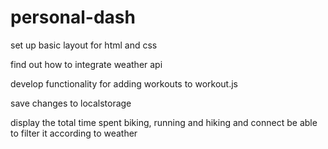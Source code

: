 # personal-dash

set up basic layout for html and css

find out how to integrate weather api

develop functionality for adding workouts to workout.js

save changes to localstorage

display the total time spent biking, running and hiking and connect be able to filter it according to weather
